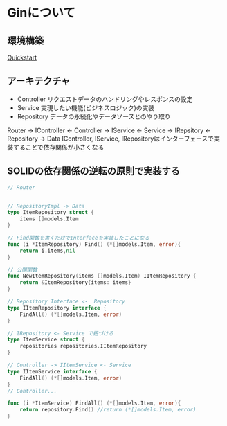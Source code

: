 # Ginについて

## 環境構築

[Quickstart](https://gin-gonic.com/docs/quickstart/)

## アーキテクチャ
- Controller
    リクエストデータのハンドリングやレスポンスの設定
- Service
    実現したい機能(ビジネスロジック)の実装
- Repository
    データの永続化やデータソースとのやり取り

Router -> IController <- Controller -> IService <- Service -> IRepsitory <- Repository -> Data
IController, IService, IRepositoryはインターフェースで実装することで依存関係が小さくなる

## SOLIDの依存関係の逆転の原則で実装する

```go
// Router


// RepositoryImpl -> Data
type ItemRepository struct {
	items []models.Item
}

// Find関数を書くだけでInterfaceを実装したことになる
func (i *ItemRepository) Find() (*[]models.Item, error){
    return i.items,nil
}

// 公開関数
func NewItemRepository(items []models.Item) IItemRepository {
    return &ItemRepository{items: items}
}

// Repository Interface <-  Repository
type IItemRepository interface {
	FindAll() (*[]models.Item, error)
}

// IRepository <- Service で紐づける
type ItemService struct {
	repositories repositories.IItemRepository
}

// Controller -> IItemService <- Service
type IItemService interface {
    FindAll() (*[]models.Item, error)
}
// Controller...

func (i *ItemService) FindAll() (*[]models.Item, error){
    return repository.Find() //return (*[]models.Item, error)
}

```
